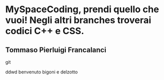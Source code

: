 # MySpaceCoding, prendi quello che vuoi! Negli altri branches troverai codici C++ e CSS.
## Tommaso Pierluigi Francalanci
git

<!-- ### ciao  -->
ddwd
benvenuto bigoni e delzotto 